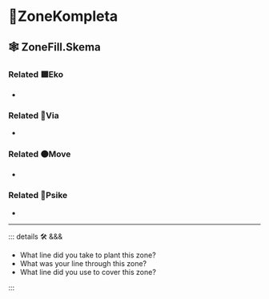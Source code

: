 # 🔻<via>ZoneKompleta</via>

## 🕸 ZoneFill.Skema

### Related 🟩<eko>Eko</eko>

-

### Related 🔻<via>Via</via>

-

### Related 🟠<move>Move</move>

-

### Related 💜<psike>Psike</psike>

-

---

<!-- =================================================== -->
<!-- =================================================== -->
<!-- =================================================== -->
<!-- =================================================== -->
<!-- =================================================== -->
::: details 🛠 <dev>&&&</dev>

- What line did you take to plant this zone?
- What was your line through this zone?
- What line did you use to cover this zone?

:::
